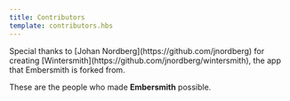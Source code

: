 ```yaml
---
title: Contributors
template: contributors.hbs
---
```


<div class="alert alert-info">Special thanks to [Johan Nordberg](https://github.com/jnordberg) for creating [Wintersmith](https://github.com/jnordberg/wintersmith), the app that Embersmith is forked from.
</div>

These are the people who made **Embersmith** possible. 


